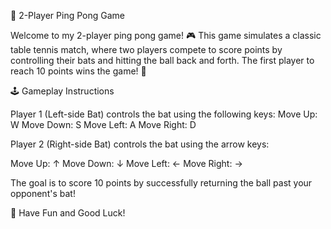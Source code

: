 ﻿🏓 2-Player Ping Pong Game

Welcome to my 2-player ping pong game! 🎮 This game simulates a classic table tennis match, where two players compete to score points by controlling their bats and hitting the ball back and forth. The first player to reach 10 points wins the game! 🌟

🕹️ Gameplay Instructions

Player 1 (Left-side Bat) controls the bat using the following keys:
Move Up: W
Move Down: S
Move Left: A
Move Right: D

Player 2 (Right-side Bat) controls the bat using the arrow keys:

Move Up: ↑
Move Down: ↓
Move Left: ←
Move Right: →

The goal is to score 10 points by successfully returning the ball past your opponent's bat!

🎉 Have Fun and Good Luck!

